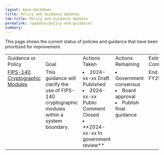 ```yaml
---
layout: base-markdown
title: Policy and Guidance Updates
tab-title: Policy and Guidance Updates
permalink: /updates/policy-and-guidance/
summary: 
---
```


This page shows the current status of policies and guidance that have been prioritized for improvement.


<!-- yes this is lame but it's easier to read than table formatting in markdown -->
<html>
  <table>
    <tr valign=bottom>
      <td>Guidance or Policy</td>
      <td>Goal</td>
      <td>Actions Taken</td>
      <td>Actions Remaining</td>
      <td>Estimated Completion</td>
    </tr>
    <tr valign=top>
      <td><a href="/updates/cryptographic-module">FIPS-140 Cryptographic Modules</a></td>
      <td>This guidance will clarify the use of FIPS-140 cryptographic modules within a system boundary.</td>
      <td><li>2024-xx-xx Draft Published</li><li> 2024-xx-xx Public Comment Closed</li><li> **2024-xx-xx In government review**</li></td>
      <td><li>Government consensus</li><li>Board approval</li><li>Publish final guidance</li></td>
      <td>End of FY25 Q2</td>
    </tr>
  </table>
</html>



